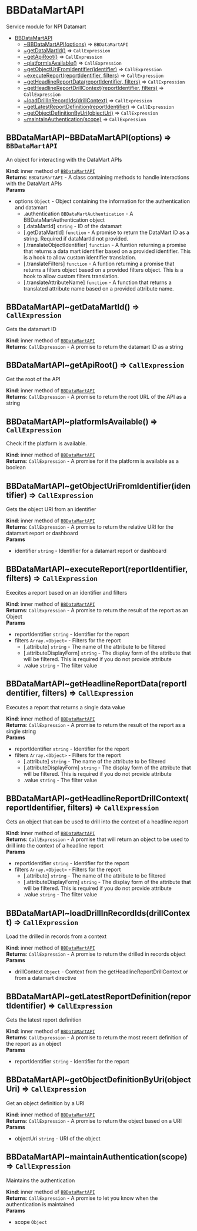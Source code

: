 <a name="npi-datamart.module_BBDataMartAPI"></a>

# BBDataMartAPI
Service module for NPI Datamart


* [BBDataMartAPI](#npi-datamart.module_BBDataMartAPI)
    * [~BBDataMartAPI(options)](#npi-datamart.module_BBDataMartAPI..BBDataMartAPI) ⇒ <code>BBDataMartAPI</code>
    * [~getDataMartId()](#npi-datamart.module_BBDataMartAPI..getDataMartId) ⇒ <code>CallExpression</code>
    * [~getApiRoot()](#npi-datamart.module_BBDataMartAPI..getApiRoot) ⇒ <code>CallExpression</code>
    * [~platformIsAvailable()](#npi-datamart.module_BBDataMartAPI..platformIsAvailable) ⇒ <code>CallExpression</code>
    * [~getObjectUriFromIdentifier(identifier)](#npi-datamart.module_BBDataMartAPI..getObjectUriFromIdentifier) ⇒ <code>CallExpression</code>
    * [~executeReport(reportIdentifier, filters)](#npi-datamart.module_BBDataMartAPI..executeReport) ⇒ <code>CallExpression</code>
    * [~getHeadlineReportData(reportIdentifier, filters)](#npi-datamart.module_BBDataMartAPI..getHeadlineReportData) ⇒ <code>CallExpression</code>
    * [~getHeadlineReportDrillContext(reportIdentifier, filters)](#npi-datamart.module_BBDataMartAPI..getHeadlineReportDrillContext) ⇒ <code>CallExpression</code>
    * [~loadDrillInRecordIds(drillContext)](#npi-datamart.module_BBDataMartAPI..loadDrillInRecordIds) ⇒ <code>CallExpression</code>
    * [~getLatestReportDefinition(reportIdentifier)](#npi-datamart.module_BBDataMartAPI..getLatestReportDefinition) ⇒ <code>CallExpression</code>
    * [~getObjectDefinitionByUri(objectUri)](#npi-datamart.module_BBDataMartAPI..getObjectDefinitionByUri) ⇒ <code>CallExpression</code>
    * [~maintainAuthentication(scope)](#npi-datamart.module_BBDataMartAPI..maintainAuthentication) ⇒ <code>CallExpression</code>

<a name="npi-datamart.module_BBDataMartAPI..BBDataMartAPI"></a>

## BBDataMartAPI~BBDataMartAPI(options) ⇒ <code>BBDataMartAPI</code>
An object for interacting with the DataMart APIs

**Kind**: inner method of <code>[BBDataMartAPI](#npi-datamart.module_BBDataMartAPI)</code>  
**Returns**: <code>BBDataMartAPI</code> - A class containing methods to handle interactions with the DataMart APIs  
**Params**

- options <code>Object</code> - Object containing the information for the authentication and datamart
    - .authentication <code>BBDataMartAuthentication</code> - A BBDataMartAuthentication object
    - [.dataMartId] <code>string</code> - ID of the datamart
    - [.getDataMartId] <code>function</code> - A promise to return the DataMart ID as a string. Required if dataMartId not provided.
    - [.translateObjectIdentifier] <code>function</code> - A funtion returning a promise that returns a data mart identifier based on a provided identifier.  This is a hook to allow custom identifier translation.
    - [.translateFilters] <code>function</code> - A funtion returning a promise that returns a filters object based on a provided filters object.  This is a hook to allow custom filters translation.
    - [.translateAttributeName] <code>function</code> - A function that returns a translated attribute name based on a provided attribute name.

<a name="npi-datamart.module_BBDataMartAPI..getDataMartId"></a>

## BBDataMartAPI~getDataMartId() ⇒ <code>CallExpression</code>
Gets the datamart ID

**Kind**: inner method of <code>[BBDataMartAPI](#npi-datamart.module_BBDataMartAPI)</code>  
**Returns**: <code>CallExpression</code> - A promise to return the datamart ID as a string  
<a name="npi-datamart.module_BBDataMartAPI..getApiRoot"></a>

## BBDataMartAPI~getApiRoot() ⇒ <code>CallExpression</code>
Get the root of the API

**Kind**: inner method of <code>[BBDataMartAPI](#npi-datamart.module_BBDataMartAPI)</code>  
**Returns**: <code>CallExpression</code> - A promise to return the root URL of the API as a string  
<a name="npi-datamart.module_BBDataMartAPI..platformIsAvailable"></a>

## BBDataMartAPI~platformIsAvailable() ⇒ <code>CallExpression</code>
Check if the platform is available.

**Kind**: inner method of <code>[BBDataMartAPI](#npi-datamart.module_BBDataMartAPI)</code>  
**Returns**: <code>CallExpression</code> - A promise for if the platform is available as a boolean  
<a name="npi-datamart.module_BBDataMartAPI..getObjectUriFromIdentifier"></a>

## BBDataMartAPI~getObjectUriFromIdentifier(identifier) ⇒ <code>CallExpression</code>
Gets the object URI from an identifier

**Kind**: inner method of <code>[BBDataMartAPI](#npi-datamart.module_BBDataMartAPI)</code>  
**Returns**: <code>CallExpression</code> - A promise to return the relative URI for the datamart report or dashboard  
**Params**

- identifier <code>string</code> - Identifier for a datamart report or dashboard

<a name="npi-datamart.module_BBDataMartAPI..executeReport"></a>

## BBDataMartAPI~executeReport(reportIdentifier, filters) ⇒ <code>CallExpression</code>
Execites a report based on an identifier and filters

**Kind**: inner method of <code>[BBDataMartAPI](#npi-datamart.module_BBDataMartAPI)</code>  
**Returns**: <code>CallExpression</code> - A promise to return the result of the report as an Object  
**Params**

- reportIdentifier <code>string</code> - Identifier for the report
- filters <code>Array.&lt;Object&gt;</code> - Filters for the report
    - [.attribute] <code>string</code> - The name of the attribute to be filtered
    - [.attributeDisplayForm] <code>string</code> - The display form of the attribute that will be filtered. This is required if you do not provide attribute
    - .value <code>string</code> - The filter value

<a name="npi-datamart.module_BBDataMartAPI..getHeadlineReportData"></a>

## BBDataMartAPI~getHeadlineReportData(reportIdentifier, filters) ⇒ <code>CallExpression</code>
Executes a report that returns a single data value

**Kind**: inner method of <code>[BBDataMartAPI](#npi-datamart.module_BBDataMartAPI)</code>  
**Returns**: <code>CallExpression</code> - A promise to return the result of the report as a single string  
**Params**

- reportIdentifier <code>string</code> - Identifier for the report
- filters <code>Array.&lt;Object&gt;</code> - Filters for the report
    - [.attribute] <code>string</code> - The name of the attribute to be filtered
    - [.attributeDisplayForm] <code>string</code> - The display form of the attribute that will be filtered. This is required if you do not provide attribute
    - .value <code>string</code> - The filter value

<a name="npi-datamart.module_BBDataMartAPI..getHeadlineReportDrillContext"></a>

## BBDataMartAPI~getHeadlineReportDrillContext(reportIdentifier, filters) ⇒ <code>CallExpression</code>
Gets an object that can be used to drill into the context of a headline report

**Kind**: inner method of <code>[BBDataMartAPI](#npi-datamart.module_BBDataMartAPI)</code>  
**Returns**: <code>CallExpression</code> - A promise that will return an object to be used to drill into the context of a headline report  
**Params**

- reportIdentifier <code>string</code> - Identifier for the report
- filters <code>Array.&lt;Object&gt;</code> - Filters for the report
    - [.attribute] <code>string</code> - The name of the attribute to be filtered
    - [.attributeDisplayForm] <code>string</code> - The display form of the attribute that will be filtered. This is required if you do not provide attribute
    - .value <code>string</code> - The filter value

<a name="npi-datamart.module_BBDataMartAPI..loadDrillInRecordIds"></a>

## BBDataMartAPI~loadDrillInRecordIds(drillContext) ⇒ <code>CallExpression</code>
Load the drilled in records from a context

**Kind**: inner method of <code>[BBDataMartAPI](#npi-datamart.module_BBDataMartAPI)</code>  
**Returns**: <code>CallExpression</code> - A promise to return the drilled in records object  
**Params**

- drillContext <code>Object</code> - Context from the getHeadlineReportDrillContext or from a datamart directive

<a name="npi-datamart.module_BBDataMartAPI..getLatestReportDefinition"></a>

## BBDataMartAPI~getLatestReportDefinition(reportIdentifier) ⇒ <code>CallExpression</code>
Gets the latest report definition

**Kind**: inner method of <code>[BBDataMartAPI](#npi-datamart.module_BBDataMartAPI)</code>  
**Returns**: <code>CallExpression</code> - A promise to return the most recent definition of the report as an object  
**Params**

- reportIdentifier <code>string</code> - Identifier for the report

<a name="npi-datamart.module_BBDataMartAPI..getObjectDefinitionByUri"></a>

## BBDataMartAPI~getObjectDefinitionByUri(objectUri) ⇒ <code>CallExpression</code>
Get an object definition by a URI

**Kind**: inner method of <code>[BBDataMartAPI](#npi-datamart.module_BBDataMartAPI)</code>  
**Returns**: <code>CallExpression</code> - A promise to return the object based on a URI  
**Params**

- objectUri <code>string</code> - URI of the object

<a name="npi-datamart.module_BBDataMartAPI..maintainAuthentication"></a>

## BBDataMartAPI~maintainAuthentication(scope) ⇒ <code>CallExpression</code>
Maintains the authentication

**Kind**: inner method of <code>[BBDataMartAPI](#npi-datamart.module_BBDataMartAPI)</code>  
**Returns**: <code>CallExpression</code> - A promise to let you know when the authentication is maintained  
**Params**

- scope <code>Object</code>

